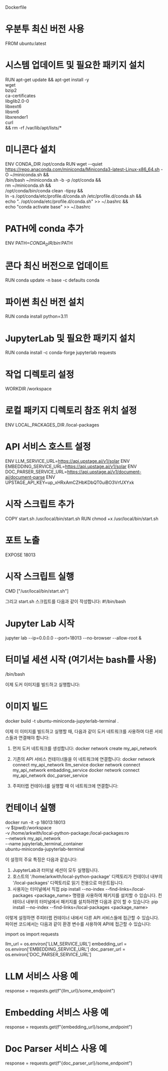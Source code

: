 Dockerfile

# 우분투 최신 버전 사용
FROM ubuntu:latest

# 시스템 업데이트 및 필요한 패키지 설치
RUN apt-get update && apt-get install -y \
    wget \
    bzip2 \
    ca-certificates \
    libglib2.0-0 \
    libxext6 \
    libsm6 \
    libxrender1 \
    curl \
    && rm -rf /var/lib/apt/lists/*

# 미니콘다 설치
ENV CONDA_DIR /opt/conda
RUN wget --quiet https://repo.anaconda.com/miniconda/Miniconda3-latest-Linux-x86_64.sh -O ~/miniconda.sh && \
    /bin/bash ~/miniconda.sh -b -p /opt/conda && \
    rm ~/miniconda.sh && \
    /opt/conda/bin/conda clean -tipsy && \
    ln -s /opt/conda/etc/profile.d/conda.sh /etc/profile.d/conda.sh && \
    echo ". /opt/conda/etc/profile.d/conda.sh" >> ~/.bashrc && \
    echo "conda activate base" >> ~/.bashrc

# PATH에 conda 추가
ENV PATH=$CONDA_DIR/bin:$PATH

# 콘다 최신 버전으로 업데이트
RUN conda update -n base -c defaults conda

# 파이썬 최신 버전 설치
RUN conda install python=3.11

# JupyterLab 및 필요한 패키지 설치
RUN conda install -c conda-forge jupyterlab requests

# 작업 디렉토리 설정
WORKDIR /workspace

# 로컬 패키지 디렉토리 참조 위치 설정
ENV LOCAL_PACKAGES_DIR /local-packages

# API 서비스 호스트 설정
ENV LLM_SERVICE_URL=https://api.upstage.ai/v1/solar
ENV EMBEDDING_SERVICE_URL=https://api.upstage.ai/v1/solar
ENV DOC_PARSER_SERVICE_URL=https://api.upstage.ai/v1/document-ai/document-parse
ENV UPSTAGE_API_KEY=up_xHRxAmCZHbKDbQT0uiBO3VrfJXYxk

# 시작 스크립트 추가
COPY start.sh /usr/local/bin/start.sh
RUN chmod +x /usr/local/bin/start.sh

# 포트 노출
EXPOSE 18013

# 시작 스크립트 실행
CMD ["/usr/local/bin/start.sh"]


그리고 start.sh 스크립트를 다음과 같이 작성합니다:
#!/bin/bash

# Jupyter Lab 시작
jupyter lab --ip=0.0.0.0 --port=18013 --no-browser --allow-root &

# 터미널 세션 시작 (여기서는 bash를 사용)
/bin/bash


이제 도커 이미지를 빌드하고 실행합니다:
# 이미지 빌드
docker build -t ubuntu-miniconda-jupyterlab-terminal .

이제 이 이미지를 빌드하고 실행할 때, 다음과 같이 도커 네트워크를 사용하여 다른 서비스들과 연결해야 합니다:

1. 먼저 도커 네트워크를 생성합니다:
docker network create my_api_network

2. 기존의 API 서비스 컨테이너들을 이 네트워크에 연결합니다:
docker network connect my_api_network llm_service
docker network connect my_api_network embadding_service
docker network connect my_api_network doc_parser_service

3. 주피터랩 컨테이너를 실행할 때 이 네트워크에 연결합니다:
# 컨테이너 실행
docker run -it -p 18013:18013 \
    -v $(pwd):/workspace \
    -v /home/arkwith/local-python-package:/local-packages:ro \
    --network my_api_network \
    --name jupyterlab_terminal_container \
    ubuntu-miniconda-jupyterlab-terminal

이 설정의 주요 특징은 다음과 같습니다:
1. JupyterLab과 터미널 세션이 모두 실행됩니다.
2. 호스트의 '/home/arkwith/local-python-package' 디렉토리가 컨테이너 내부의 '/local-packages' 디렉토리로 읽기 전용으로 마운트됩니다.
3. 사용자는 터미널에서 직접 pip install --no-index --find-links=/local-packages <package_name> 명령을 사용하여 패키지를 설치할 수 있습니다.
컨테이너 내부의 터미널에서 패키지를 설치하려면 다음과 같이 할 수 있습니다:
pip install --no-index --find-links=/local-packages <package_name>
	
이렇게 설정하면 주피터랩 컨테이너 내에서 다른 API 서비스들에 접근할 수 있습니다. 파이썬 코드에서는 다음과 같이 환경 변수를 사용하여 API에 접근할 수 있습니다:

import os
import requests

llm_url = os.environ['LLM_SERVICE_URL']
embedding_url = os.environ['EMBEDDING_SERVICE_URL']
doc_parser_url = os.environ['DOC_PARSER_SERVICE_URL']

# LLM 서비스 사용 예
response = requests.get(f"{llm_url}/some_endpoint")

# Embedding 서비스 사용 예
response = requests.get(f"{embedding_url}/some_endpoint")

# Doc Parser 서비스 사용 예
response = requests.get(f"{doc_parser_url}/some_endpoint")
	